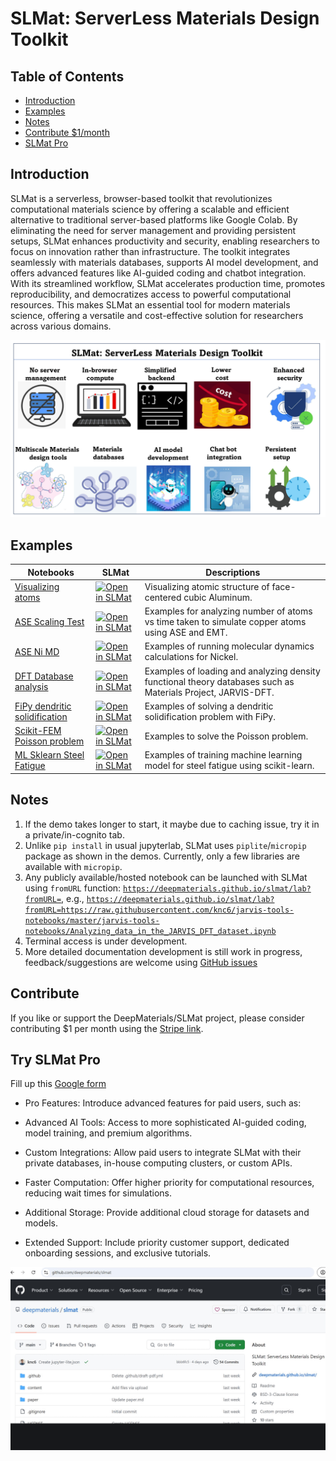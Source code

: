 # SLMat: ServerLess Materials Design Toolkit

## Table of Contents
* [Introduction](#intro)
* [Examples](#example)
* [Notes](#notes)
* [Contribute $1/month](#contribute)
* [SLMat Pro](#SLMatPro)

<a name="intro"></a>
## Introduction

SLMat is a serverless, browser-based toolkit that revolutionizes computational materials science by offering a scalable and efficient alternative to traditional server-based platforms like Google Colab. By eliminating the need for server management and providing persistent setups, SLMat enhances productivity and security, enabling researchers to focus on innovation rather than infrastructure. The toolkit integrates seamlessly with materials databases, supports AI model development, and offers advanced features like AI-guided coding and chatbot integration. With its streamlined workflow, SLMat accelerates production time, promotes reproducibility, and democratizes access to powerful computational resources. This makes SLMat an essential tool for modern materials science, offering a versatile and cost-effective solution for researchers across various domains.

![SLMat schematic](paper/slmat.png)






<a name="example"></a>
Examples
---------


| Notebooks                                                                                                                                      | SLMat                                                                                                                                        | Descriptions                                                                                                                                                                                                                                                                                                                                                                                              |
| ---------------------------------------------------------------------------------------------------------------------------------------------- | -------------------------------------------------------------------------------------------------------------------------------------------------------- | --------------------------------------------------------------------------------------------------------------------------------------------------------------------------------------------------------------------------------------------------------------------------------------------------------------------------------------------------------------------------------------------------------- |
| [Visualizing atoms](https://github.com/deepmaterials/slmat/blob/main/content/Visualization.ipynb)                                                       | [![Open in SLMat]](https://deepmaterials.github.io/slmat/lab?fromURL=https://raw.githubusercontent.com/deepmaterials/slmat/main/content/Visualization.ipynb)                                 | Visualizing atomic structure of face-centered cubic Aluminum.                                                                                                                                                                                                                                                                       |
| [ASE Scaling Test](https://github.com/deepmaterials/slmat/blob/main/content/ASEScalingTest.ipynb)                                                       | [![Open in SLMat]](https://deepmaterials.github.io/slmat/lab?fromURL=https://raw.githubusercontent.com/deepmaterials/slmat/main/content/ASEScalingTest.ipynb)                                 | Examples for analyzing number of atoms vs time taken to simulate copper atoms using ASE and EMT.                                                                                                                                                                                                                                                                       |
| [ASE Ni MD](https://github.com/deepmaterials/slmat/blob/main/content/ASE_Ni_MD.ipynb)                                                  | [![Open in SLMat]](https://deepmaterials.github.io/slmat/lab?fromURL=https://raw.githubusercontent.com/deepmaterials/slmat/main/content/ASE_Ni_MD.ipynb)                            | Examples of running molecular dynamics calculations for Nickel.                                                                                                                                                                                                                                                                                                                                 |
| [DFT Database analysis](https://github.com/deepmaterials/slmat/blob/main/content/Database_analysis.ipynb)                                                  | [![Open in SLMat]](https://deepmaterials.github.io/slmat/lab?fromURL=https://raw.githubusercontent.com/deepmaterials/slmat/main/content/Database_analysis.ipynb)                            | Examples of loading and analyzing density functional theory databases such as Materials Project, JARVIS-DFT.                                                                                                                                                                                                                                                                                                                                 |
| [FiPy dendritic solidification](https://github.com/deepmaterials/slmat/blob/main/content/FiPy.ipynb)                                                  | [![Open in SLMat]](https://deepmaterials.github.io/slmat/lab?fromURL=https://raw.githubusercontent.com/deepmaterials/slmat/main/content/FiPy.ipynb)                            | Examples of solving a dendritic solidification problem with FiPy.                                                                                                                                                                                                                                                                                                                                 |
| [Scikit-FEM Poisson problem](https://github.com/deepmaterials/slmat/blob/main/content/scikit-fem.ipynb)                                                  | [![Open in SLMat]](https://deepmaterials.github.io/slmat/lab?fromURL=https://raw.githubusercontent.com/deepmaterials/slmat/main/content/scikit-fem.ipynb)                            | Examples to solve the Poisson problem.                                                                                                                                                                                                                                                                                                                                 |
| [ML Sklearn Steel Fatigue](https://github.com/deepmaterials/slmat/blob/main/content/ML_Sklearn.ipynb)                                                  | [![Open in SLMat]](https://deepmaterials.github.io/slmat/lab?fromURL=https://raw.githubusercontent.com/deepmaterials/slmat/main/content/ML_Sklearn.ipynb)                            | Examples of training machine learning model for steel fatigue using scikit-learn.                                                                                                                                                                                                                                                                                                                                 |


[Open in SLMat]: https://img.shields.io/badge/Open-SLMat-blue


<a name="intro"></a>
## Notes

1. If the demo takes longer to start, it maybe due to caching issue, try it in a private/in-cognito tab.
2. Unlike `pip install` in usual jupyterlab, SLMat uses `piplite`/`micropip` package as shown in the demos. Currently, only a few libraries are available with `micropip`.
3.  Any publicly available/hosted notebook can be launched with SLMat using `fromURL` function: [`https://deepmaterials.github.io/slmat/lab?fromURL=`](https://deepmaterials.github.io/slmat/lab?fromURL=), e.g., [`https://deepmaterials.github.io/slmat/lab?fromURL=https://raw.githubusercontent.com/knc6/jarvis-tools-notebooks/master/jarvis-tools-notebooks/Analyzing_data_in_the_JARVIS_DFT_dataset.ipynb`](https://deepmaterials.github.io/slmat/lab?fromURL=https://raw.githubusercontent.com/knc6/jarvis-tools-notebooks/master/jarvis-tools-notebooks/Analyzing_data_in_the_JARVIS_DFT_dataset.ipynb)
4.  Terminal access is under development.
5.  More detailed documentation development is still work in progress, feedback/suggestions are welcome using [GitHub issues](https://github.com/deepmaterials/slmat/issues/new)


<a name="contribute"></a>
## Contribute

If you like or support the DeepMaterials/SLMat project, please consider contributing $1 per month using the [Stripe link](https://buy.stripe.com/cN28zefKc6Nt2v65kk).


<a name="SLMatPro"></a>
## Try SLMat Pro

Fill up this [Google form](https://forms.gle/FjrogZFJgTKKY8Y19)

 - Pro Features: Introduce advanced features for paid users, such as:

 - Advanced AI Tools: Access to more sophisticated AI-guided coding, model training, and premium algorithms.

 - Custom Integrations: Allow paid users to integrate SLMat with their private databases, in-house computing clusters, or custom APIs.

 - Faster Computation: Offer higher priority for computational resources, reducing wait times for simulations. 

 - Additional Storage: Provide additional cloud storage for datasets and models.

 - Extended Support: Include priority customer support, dedicated onboarding sessions, and exclusive tutorials.


<p align="center">
    <img src="paper/slmat.gif" alt="SLMat gif" style="height: auto; width:700px;"/>
</p>



